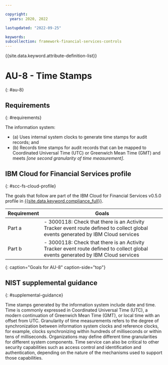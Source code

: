 ```yaml
---

copyright:
  years: 2020, 2022

lastupdated: "2022-09-25"

keywords: 
subcollection: framework-financial-services-controls
---
```


{{site.data.keyword.attribute-definition-list}}

         
# AU-8 - Time Stamps
{: #au-8}

## Requirements
{: #requirements}

The information system:

- (a) Uses internal system clocks to generate time stamps for audit records; and
- (b) Records time stamps for audit records that can be mapped to Coordinated Universal Time (UTC) or Greenwich Mean Time (GMT) and meets _[one second granularity of time measurement]_.

## IBM Cloud for Financial Services profile
{: #scc-fs-cloud-profile}

The goals that follow are part of the IBM Cloud for Financial Services v0.5.0 profile in [{{site.data.keyword.compliance_full}}](/docs/security-compliance?topic=security-compliance-getting-started).

| Requirement | Goals |
|-------------|-------|
| Part a | - 3000118: Check that there is an Activity Tracker event route defined to collect global events generated by IBM Cloud services | 
| Part b | - 3000118: Check that there is an Activity Tracker event route defined to collect global events generated by IBM Cloud services | 
{: caption="Goals for AU-8" caption-side="top"}

## NIST supplemental guidance
{: #supplemental-guidance}

Time stamps generated by the information system include date and time. Time is commonly expressed in Coordinated Universal Time (UTC), a modern continuation of Greenwich Mean Time (GMT), or local time with an offset from UTC. Granularity of time measurements refers to the degree of synchronization between information system clocks and reference clocks, for example, clocks synchronizing within hundreds of milliseconds or within tens of milliseconds. Organizations may define different time granularities for different system components. Time service can also be critical to other security capabilities such as access control and identification and authentication, depending on the nature of the mechanisms used to support those capabilities.



